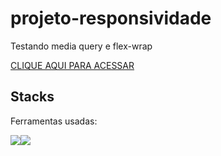 # projeto-responsividade

Testando media query e flex-wrap

<a href="https://projeto-responsividade-production.up.railway.app/" target="_blank">CLIQUE AQUI PARA ACESSAR</a>

## Stacks
Ferramentas usadas:
<div style="display:flex">
<img src="https://img.icons8.com/color/48/000000/html-5--v2.png"/>
<img src="https://img.icons8.com/color/48/000000/css3.png"/>
</div>
